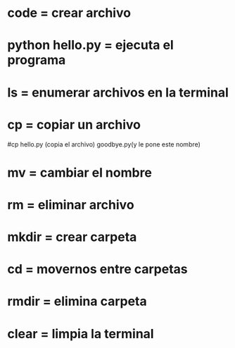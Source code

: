 # code = crear archivo
# python hello.py = ejecuta el programa
# ls = enumerar archivos en la terminal
# cp = copiar un archivo
#cp hello.py (copia el archivo) goodbye.py(y le pone este nombre)
# mv = cambiar el nombre
# rm = eliminar archivo
# mkdir = crear carpeta
# cd = movernos entre carpetas
# rmdir = elimina carpeta
# clear = limpia la terminal
